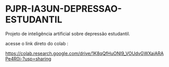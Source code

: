 # PJPR-IA3UN-DEPRESSAO-ESTUDANTIL
Projeto de inteligência artificial sobre depressão estudantil.

acesse o link direto do colab :

https://colab.research.google.com/drive/1K8qQfHuONI9_VOUdvGWXaiARAPe4R0i-?usp=sharing
